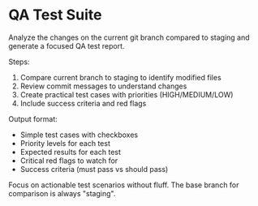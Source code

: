 # QA Test Suite

Analyze the changes on the current git branch compared to staging and generate a focused QA test report.

Steps:
1. Compare current branch to staging to identify modified files
2. Review commit messages to understand changes
3. Create practical test cases with priorities (HIGH/MEDIUM/LOW)
4. Include success criteria and red flags

Output format:
- Simple test cases with checkboxes
- Priority levels for each test
- Expected results for each test
- Critical red flags to watch for
- Success criteria (must pass vs should pass)

Focus on actionable test scenarios without fluff. The base branch for comparison is always "staging".

